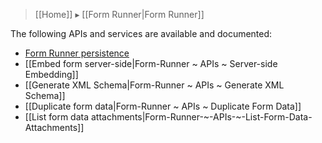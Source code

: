 > [[Home]] ▸ [[Form Runner|Form Runner]]

The following APIs and services are available and documented:

- [Form Runner persistence](http://wiki.orbeon.com/forms/doc/developer-guide/form-runner/persistence-api)
- [[Embed form server-side|Form-Runner ~ APIs ~ Server-side Embedding]]
- [[Generate XML Schema|Form-Runner ~ APIs ~ Generate XML Schema]]
- [[Duplicate form data|Form-Runner ~ APIs ~ Duplicate Form Data]]
- [[List form data attachments|Form-Runner-~-APIs-~-List-Form-Data-Attachments]]
